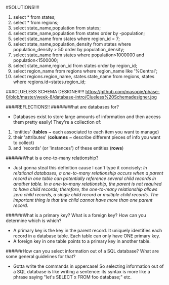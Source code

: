 #SOLUTIONS!!!!
1. select * from states;
2. select * from regions;
3. select state_name,population from states;
4. select state_name,population from states order by -population;
5. select state_name from states where region_id = 7;
6. select state_name,population_density from states where population_density > 50 order by population_density;
7. select state_name from states where population>1000000 and population<1500000;
8. select state_name,region_id from states order by region_id;
9. select region_name from regions where region_name like '%Central';
10. select regions.region_name, states.state_name from regions, states where regions.id=states.region_id;

###CLUELESS SCHEMA DESIGNER!!!
https://github.com/masopie/phase-0/blob/master/week-8/database-intro/Clueless%20Schemadesigner.jpg

####REFLECTIONS!!
######What are databases for?
* Databases exist to store large amounts of information and then access them pretty easily! They're a collection of:
1. 'entities' (**tables** ~ each associated to each item you want to manage)
2. their 'attributes' (**columns** ~ describe different pieces of info you want to collect)
3. and 'records' (or 'instances') of these entities (**rows**)


######What is a one-to-many relationship?
- Just gonna steal this definition cause I can't type it concisely: *In relational databases, a one-to-many relationship occurs when a parent record in one table can potentially reference several child records in another table. In a one-to-many relationship, the parent is not required to have child records; therefore, the one-to-many relationship allows zero child records, a single child record or multiple child records. The important thing is that the child cannot have more than one parent record.*

######What is a primary key? What is a foreign key? How can you determine which is which?
- A primary key is the key in the parent record. It uniquely identifies each record in a database table. Each table can only have ONE primary key.
- A foreign key in one table points to a primary key in another table.

######How can you select information out of a SQL database? What are some general guidelines for that?
- Gotta write the commands in uppercase! So selecting information out of a SQL database is like writing a sentence: its syntax is more like a phrase saying "let's SELECT x FROM foo database;" etc.